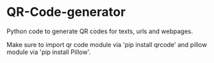 # QR-Code-generator
Python code to generate QR codes for texts, urls and webpages.

Make sure to import qr code module via 'pip install qrcode' and pillow module via 'pip install Pillow'.
